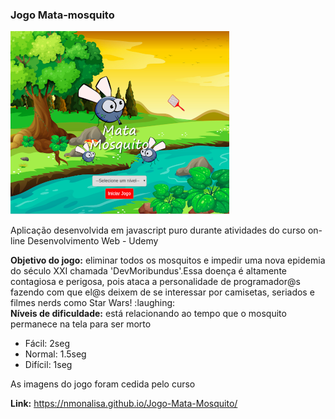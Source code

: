 ### Jogo Mata-mosquito

![Capa](recursos/capa.png)

<p>Aplicação desenvolvida em javascript puro durante atividades do curso on-line Desenvolvimento Web - Udemy</p>
<p><strong>Objetivo do jogo:</strong> eliminar todos os mosquitos e impedir uma nova epidemia do século XXI chamada 'DevMoribundus'.Essa doença é altamente contagiosa e perigosa, pois ataca a personalidade de programador@s fazendo com que el@s deixem de se interessar por camisetas, seriados e filmes nerds como Star Wars! :laughing: <br/>
<strong>Níveis de dificuldade:</strong> está relacionando ao tempo que o mosquito permanece na tela para ser morto <br/>
<ul>
	<li>Fácil: 2seg</li>
	<li>Normal: 1.5seg</li>
	<li>Difícil: 1seg</li>
</ul>
</p>
<p>As imagens do jogo foram cedida pelo curso </p>

__Link:__ https://nmonalisa.github.io/Jogo-Mata-Mosquito/

